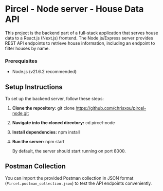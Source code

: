 # Pircel - Node server - House Data API 

This project is the backend part of a full-stack application that serves house data to a React.js (Next.js) frontend. The Node.js/Express server provides REST API endpoints to retrieve house information, including an endpoint to filter houses by name. 

### Prerequisites
- Node.js (v21.6.2 recommended)

## Setup Instructions

To set up the backend server, follow these steps:

1. **Clone the repository:**
    git clone https://github.com/chrisxou/pircel-node.git

2. **Navigate into the cloned directory:**
    cd pircel-node

3. **Install dependencies:**
    npm install

4. **Run the server:**
    npm start

    By default, the server should start running on port 8000.

## Postman Collection

You can import the provided Postman collection in JSON format (`Pircel.postman_collection.json`) to test the API endpoints conveniently.
